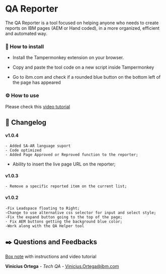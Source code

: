 # QA Reporter

The QA Reporter is a tool focused on helping anyone who needs to create reports on IBM pages (AEM or Hand coded), in a more organized, efficient and automated way.

### 🔧 How to install

- Install the Tampermonkey extension on your browser.

- Copy and paste the tool code on a new script inside Tampermonkey

- Go to ibm.com and check if a rounded blue button on the bottom left of the page has appeared

### ⚙️ How to use

Please check this [video tutorial](https://ibm.box.com/s/fy2x6xp646kshw68pegqj4ojpybmk4iz)

## 📌 Changelog

#### v1.0.4

    - Added SA-AR language suport
    - Code optimized
    - Added Page Approved or Reproved function to the reporter;

- Ability to insert the live page URL on the reporter;

#### v1.0.3

    - Remove a specific reported item on the current list;

#### v1.0.2

    -Fix Leadspace floating to Right;
    -Change to use alternative css selector for input and select style;
    -Fix the expand button going to the top of the page;
    - Fix AEM buttons getting the background blue color;
    -Work along with the QA Helper tool

## ✒️ Questions and Feedbacks

[Box note](https://ibm.ent.box.com/notes/1699372503642) with instructions and video tutorial

**Vinicius Ortega** - _Tech QA_ - Vinicius.Ortega@ibm.com

